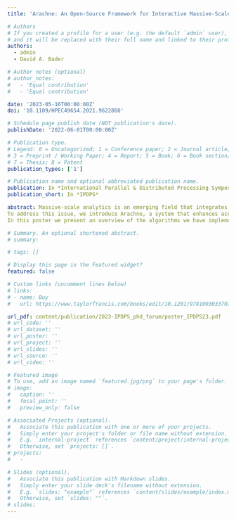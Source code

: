 ```yaml
---
title: 'Arachne: An Open-Source Framework for Interactive Massive-Scale Graph Analytics'

# Authors
# If you created a profile for a user (e.g. the default `admin` user), write the username (folder name) here
# and it will be replaced with their full name and linked to their profile.
authors:
  - admin
  - David A. Bader

# Author notes (optional)
# author_notes:
#   - 'Equal contribution'
#   - 'Equal contribution'

date: '2023-05-16T00:00:00Z'
doi: '10.1109/HPEC49654.2021.9622860'

# Schedule page publish date (NOT publication's date).
publishDate: '2022-06-01T00:00:00Z'

# Publication type.
# Legend: 0 = Uncategorized; 1 = Conference paper; 2 = Journal article;
# 3 = Preprint / Working Paper; 4 = Report; 5 = Book; 6 = Book section;
# 7 = Thesis; 8 = Patent
publication_types: ['1']

# Publication name and optional abbreviated publication name.
publication: In *International Parallel & Distributed Processing Symposium*
publication_short: In *IPDPS*

abstract: Massive-scale analytics is an emerging field that integrates the power of high-performance computing and mathematical modeling to extract key insights and information from data sets that can be as large as petabytes and beyond. Productivity in massive-scale analytics entails quick interpretation of results through easy-to-use systems, while also adhering to design principles that combine high-performance computing and user-friendly simplicity. However, data scientists often encounter challenges, especially with graph analytics, which require the analysis of complex data from various domains, such as the natural and social sciences.  
To address this issue, we introduce Arachne, a system that enhances accessibility and usability in massive-scale graph analytics. Arachne offers novel algorithms and implementations of graph kernels for efficient data analysis, such as connected components, breadth-first search, triangle counting, k-truss, among others. The algorithms are integrated into a backend server written in Chapel and can be accessed through a Python application programming interface (API). Arachne delivers high performance in the shared-memory versions of its algorithms, and we have assessed its capabilities with the Friendster social network that is comprised of 1,806,067,135 edges and 65,608,366 vertices. Arachne's backend server is compatible with Linux supercomputers, is easy to set up, and can be utilized through either Python scripts or Jupyter notebooks, which makes it a desirable tool for data scientists who have access to highly performing Linux compute clusters.  
In this poster we present an overview of the algorithms we have implemented into Arachne and, if applicable, the algorithmic novelties introduced for each of them. We provide results in the format of execution times and discuss the much-needed improvements in communication overheads for our implementations. Further, we discuss improvements to our graph data structure to store extra information such as node labels, edge relationships, and node and edge properties. Arachne is built as an extension to Arkouda and allows for graphs to be generated from Arkouda dataframes. The open-source code for Arachne can be found at https://github.com/Bears-R-Us/arkouda-njit.

# Summary. An optional shortened abstract.
# summary:

# tags: []

# Display this page in the Featured widget?
featured: false

# Custom links (uncomment lines below)
# links:
# - name: Buy
#   url: https://www.taylorfrancis.com/books/edit/10.1201/9781003033707/massive-graph-analytics-david-bader

url_pdf: content/publication/2023-IPDPS_phd_forum/poster_IPDPS23.pdf
# url_code: ''
# url_dataset: ''
# url_poster: ''
# url_project: ''
# url_slides: ''
# url_source: ''
# url_video: ''

# Featured image
# To use, add an image named `featured.jpg/png` to your page's folder.
# image:
#   caption: ''
#   focal_point: ''
#   preview_only: false

# Associated Projects (optional).
#   Associate this publication with one or more of your projects.
#   Simply enter your project's folder or file name without extension.
#   E.g. `internal-project` references `content/project/internal-project/index.md`.
#   Otherwise, set `projects: []`.
# projects:
#   -

# Slides (optional).
#   Associate this publication with Markdown slides.
#   Simply enter your slide deck's filename without extension.
#   E.g. `slides: "example"` references `content/slides/example/index.md`.
#   Otherwise, set `slides: ""`.
# slides:
---
```


<!-- {{% callout note %}}
Click the _Cite_ button above to demo the feature to enable visitors to import publication metadata into their reference management software.
{{% /callout %}}

{{% callout note %}}
Create your slides in Markdown - click the _Slides_ button to check out the example.
{{% /callout %}}

Supplementary notes can be added here, including [code, math, and images](https://wowchemy.com/docs/writing-markdown-latex/). -->
